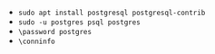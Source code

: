 - `sudo apt install postgresql postgresql-contrib `
- `sudo -u postgres psql postgres`
- `\password postgres`
- `\conninfo`

